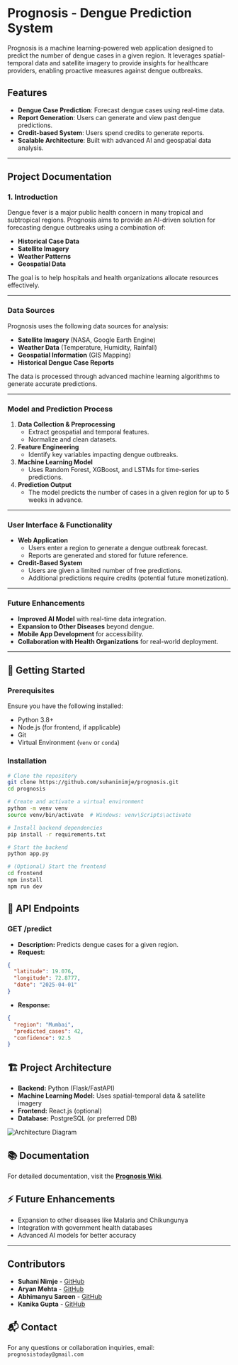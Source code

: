 # Prognosis - Dengue Prediction System

Prognosis is a machine learning-powered web application designed to predict the number of dengue cases in a given region. It leverages spatial-temporal data and satellite imagery to provide insights for healthcare providers, enabling proactive measures against dengue outbreaks.

## **Features**
- **Dengue Case Prediction**: Forecast dengue cases using real-time data.
- **Report Generation**: Users can generate and view past dengue predictions.
- **Credit-based System**: Users spend credits to generate reports.
- **Scalable Architecture**: Built with advanced AI and geospatial data analysis.

---

## **Project Documentation**
### **1. Introduction**
Dengue fever is a major public health concern in many tropical and subtropical regions. Prognosis aims to provide an AI-driven solution for forecasting dengue outbreaks using a combination of:
- **Historical Case Data**
- **Satellite Imagery**
- **Weather Patterns**
- **Geospatial Data**

The goal is to help hospitals and health organizations allocate resources effectively.

---

### **Data Sources**
Prognosis uses the following data sources for analysis:
- **Satellite Imagery** (NASA, Google Earth Engine)
- **Weather Data** (Temperature, Humidity, Rainfall)
- **Geospatial Information** (GIS Mapping)
- **Historical Dengue Case Reports**

The data is processed through advanced machine learning algorithms to generate accurate predictions.

---

### **Model and Prediction Process**
1. **Data Collection & Preprocessing**
   - Extract geospatial and temporal features.
   - Normalize and clean datasets.
2. **Feature Engineering**
   - Identify key variables impacting dengue outbreaks.
3. **Machine Learning Model**
   - Uses Random Forest, XGBoost, and LSTMs for time-series predictions.
4. **Prediction Output**
   - The model predicts the number of cases in a given region for up to 5 weeks in advance.

---

### **User Interface & Functionality**
- **Web Application**
  - Users enter a region to generate a dengue outbreak forecast.
  - Reports are generated and stored for future reference.
- **Credit-Based System**
  - Users are given a limited number of free predictions.
  - Additional predictions require credits (potential future monetization).

---

### **Future Enhancements**
- **Improved AI Model** with real-time data integration.
- **Expansion to Other Diseases** beyond dengue.
- **Mobile App Development** for accessibility.
- **Collaboration with Health Organizations** for real-world deployment.

---

## 🚀 Getting Started

### Prerequisites
Ensure you have the following installed:
- Python 3.8+
- Node.js (for frontend, if applicable)
- Git
- Virtual Environment (`venv` or `conda`)

### Installation

```sh
# Clone the repository
git clone https://github.com/suhaninimje/prognosis.git
cd prognosis

# Create and activate a virtual environment
python -m venv venv
source venv/bin/activate  # Windows: venv\Scripts\activate

# Install backend dependencies
pip install -r requirements.txt

# Start the backend
python app.py

# (Optional) Start the frontend
cd frontend
npm install
npm run dev
```

## 🔧 API Endpoints
### **GET /predict**
- **Description:** Predicts dengue cases for a given region.
- **Request:**
```json
{
  "latitude": 19.076,
  "longitude": 72.8777,
  "date": "2025-04-01"
}
```
- **Response:**
```json
{
  "region": "Mumbai",
  "predicted_cases": 42,
  "confidence": 92.5
}
```

## 🏗️ Project Architecture
- **Backend:** Python (Flask/FastAPI)
- **Machine Learning Model:** Uses spatial-temporal data & satellite imagery
- **Frontend:** React.js (optional)
- **Database:** PostgreSQL (or preferred DB)

![Architecture Diagram](https://example.com/architecture-diagram.png)

## 📚 Documentation
For detailed documentation, visit the **[Prognosis Wiki](https://github.com/yourusername/prognosis/wiki)**.

## ⚡ Future Enhancements
- Expansion to other diseases like Malaria and Chikungunya
- Integration with government health databases
- Advanced AI models for better accuracy

---

## **Contributors**
- **Suhani Nimje** - [GitHub](https://github.com/suhaninimje)
- **Aryan Mehta** - [GitHub](https://github.com/)
- **Abhimanyu Sareen** - [GitHub](https://github.com/CryptoRhinoGH)
- **Kanika Gupta** - [GitHub](https://github.com/)

## 📬 Contact
For any questions or collaboration inquiries, email: `prognosistoday@gmail.com`
